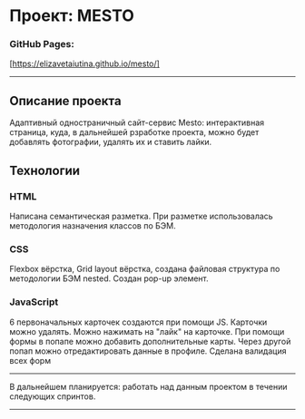 # Проект: MESTO

### GitHub Pages:
[https://elizavetaiutina.github.io/mesto/]

---

## Описание проекта
Адаптивный одностраничный сайт-сервис Mesto: 
интерактивная страница, куда, в дальнейшей рзработке проекта, можно будет добавлять фотографии, удалять их и ставить лайки.


## Технологии
### HTML

Написана семантическая разметка.
При разметке использовалась методология назначения классов по БЭМ.
### CSS

Flexbox вёрстка, Grid layout вёрстка, создана файловая структура по методологии БЭМ nested.
Создан pop-up элемент.
### JavaScript

6 первоначальных карточек создаются при помощи JS. Карточки можно удалять. Можно нажимать на "лайк" на карточке. При помощи формы в попапе можно добавить дополнительные карты. Через другой попап можно отредактировать данные в профиле. Сделана валидация всех форм

---

В дальнейшем планируется: работать над данным проектом в течении следующих спринтов.

---

